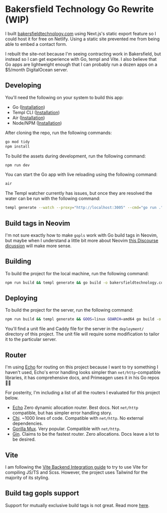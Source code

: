 # Bakersfield Technology Go Rewrite (WIP)

I built [bakersfieldtechnology.com](https://bakersfieldtechnology.com) using Next.js's static export feature so I could host it for free on Netlify. Using a static site prevented me from being able to embed a contact form.

I rebuilt the site–not because I'm seeing contracting work in Bakersfield, but instead so I can get experience with Go, templ and Vite. I also believe that Go apps are lightweight enough that I can probably run a dozen apps on a $5/month DigitalOcean server.

## Developing

You'll need the following on your system to build this app:

- Go ([Installation](https://go.dev/doc/install))
- Templ CLI ([Installation](https://templ.guide/quick-start/installation))
- Air ([Installation](https://github.com/cosmtrek/air))
- Node/NPM ([Installation](https://nodejs.org/en/download))

After cloning the repo, run the following commands:

```sh
go mod tidy
npm install
```

To build the assets during development, run the following command:

```sh
npm run dev
```

You can start the Go app with live reloading using the following command:

```sh
air
```

The Templ watcher currently has issues, but once they are resolved the water can be run with the following command:

```sh
templ generate --watch --proxy="http://localhost:3005" --cmd="go run ."
```

## Build tags in Neovim

I'm not sure exactly how to make `gopls` work with Go build tags in Neovim, but maybe when I understand a little bit more about Neovim [this Discourse dicussion](https://neovim.discourse.group/t/gopls-settings-buildflags/790/10) will make more sense.

## Building

To build the project for the local machine, run the following command:

```sh
npm run build && templ generate && go build -o bakersfieldtechnology.com
```

## Deploying

To build the project for the server, run the following command:

```sh
npm run build && templ generate && GOOS=linux GOARCH=amd64 go build -o bakersfieldtechnology.com
```

You'll find a unit file and Caddy file for the server in the `deployment/` directory of this project. The unit file will require some modification to tailor it to the particular server.

## Router

I'm using [Echo](https://echo.labstack.com/) for routing on this project because I want to try something I haven't used, Echo's error handling looks simpler than `net/http`-compatible libraries, it has comprehensive docs, and Primeagen uses it in his Go repos 🤷‍♂️

For posterity, I'm including a list of all the routers I evaluated for this project below.

- [Echo](https://echo.labstack.com/) Zero dynamic allocation router. Best docs. Not `net/http` compatible, but has simpler error handling story.
- [Chi](https://go-chi.io/#/). ~1000 lines of code. Compatible with `net/http`. No external dependencies.
- [Gorilla Mux](https://github.com/gorilla/mux). Very popular. Compatible with `net/http`.
- [Gin](https://gin-gonic.com/). Claims to be the fastest router. Zero allocations. Docs leave a lot to be desired.

## Vite

I am following the [Vite Backend Integration guide](https://vitejs.dev/guide/backend-integration.html) to try to use Vite for compiling JS/TS and Scss. However, the project uses Tailwind for the majority of its styling.

## Build tag gopls support

Support for mutually exclusive build tags is not great. Read more [here](https://github.com/golang/go/issues/29202).
